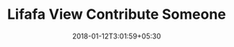 ---
title: "Lifafa View Contribute Someone"
date: 2018-01-12T3:01:59+05:30
draft: false
layout: lifafa-view-after-open-contribution

contribute: true
contributeSomeone: true

---